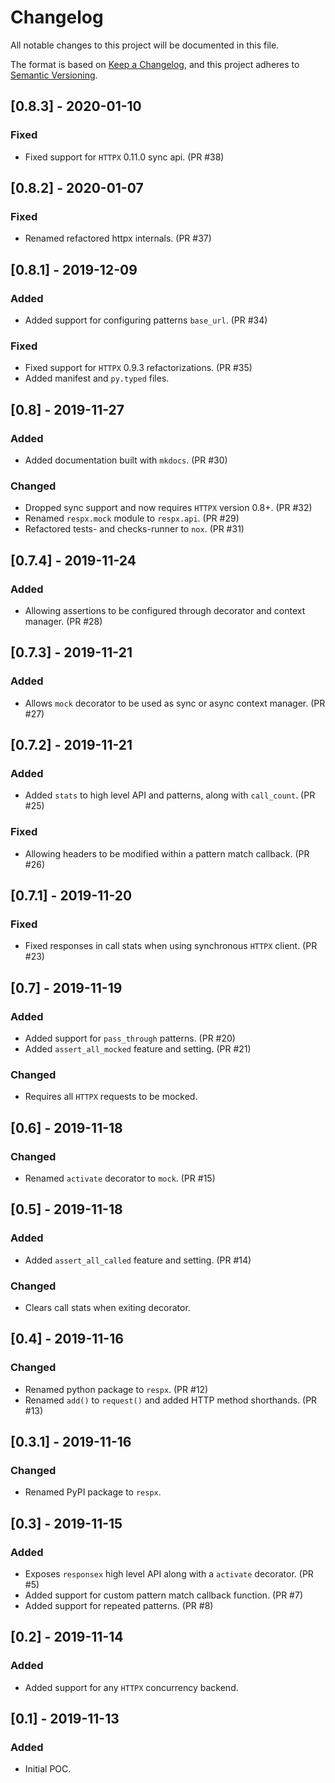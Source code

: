 # Changelog
All notable changes to this project will be documented in this file.

The format is based on [Keep a Changelog](https://keepachangelog.com/en/1.0.0/),
and this project adheres to [Semantic Versioning](https://semver.org/spec/v2.0.0.html).

## [0.8.3] - 2020-01-10
### Fixed
- Fixed support for `HTTPX` 0.11.0 sync api. (PR #38)

## [0.8.2] - 2020-01-07
### Fixed
- Renamed refactored httpx internals. (PR #37)

## [0.8.1] - 2019-12-09
### Added
- Added support for configuring patterns `base_url`. (PR #34)

### Fixed
- Fixed support for `HTTPX` 0.9.3 refactorizations. (PR #35)
- Added manifest and `py.typed` files.

## [0.8] - 2019-11-27
### Added
- Added documentation built with `mkdocs`. (PR #30)

### Changed
- Dropped sync support and now requires `HTTPX` version 0.8+. (PR #32)
- Renamed `respx.mock` module to `respx.api`. (PR #29)
- Refactored tests- and checks-runner to `nox`. (PR #31)

## [0.7.4] - 2019-11-24
### Added
- Allowing assertions to be configured through decorator and context manager. (PR #28)

## [0.7.3] - 2019-11-21
### Added
- Allows `mock` decorator to be used as sync or async context manager. (PR #27)

## [0.7.2] - 2019-11-21
### Added
- Added `stats` to high level API and patterns, along with `call_count`. (PR #25)

### Fixed
- Allowing headers to be modified within a pattern match callback. (PR #26)

## [0.7.1] - 2019-11-20
### Fixed
- Fixed responses in call stats when using synchronous `HTTPX` client. (PR #23)

## [0.7] - 2019-11-19
### Added
- Added support for `pass_through` patterns. (PR #20)
- Added `assert_all_mocked` feature and setting. (PR #21)

### Changed
- Requires all `HTTPX` requests to be mocked.

## [0.6] - 2019-11-18
### Changed
- Renamed `activate` decorator to `mock`. (PR #15)

## [0.5] - 2019-11-18
### Added
- Added `assert_all_called` feature and setting. (PR #14)

### Changed
- Clears call stats when exiting decorator.

## [0.4] - 2019-11-16
### Changed
- Renamed python package to `respx`. (PR #12)
- Renamed `add()` to `request()` and added HTTP method shorthands. (PR #13)

## [0.3.1] - 2019-11-16
### Changed
- Renamed PyPI package to `respx`.

## [0.3] - 2019-11-15
### Added
- Exposes `responsex` high level API along with a `activate` decorator. (PR #5)
- Added support for custom pattern match callback function. (PR #7)
- Added support for repeated patterns. (PR #8)

## [0.2] - 2019-11-14
### Added
- Added support for any `HTTPX` concurrency backend.

## [0.1] - 2019-11-13
### Added
- Initial POC.
